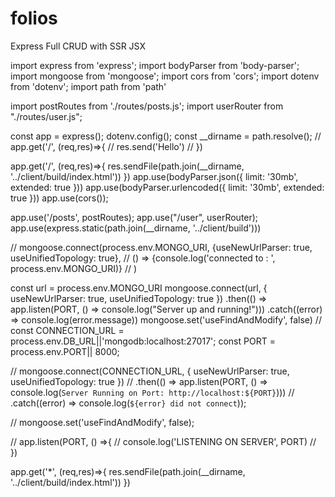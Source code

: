 # folios
Express Full CRUD with SSR JSX

import express from 'express';
import bodyParser from 'body-parser';
import mongoose from 'mongoose';
import cors from 'cors';
import dotenv from 'dotenv';
import path from 'path'

import postRoutes from './routes/posts.js';
import userRouter from "./routes/user.js";

const app = express(); 
dotenv.config();
const __dirname = path.resolve();
// app.get('/', (req,res)=>{
//   res.send('Hello')
// })

app.get('/', (req,res)=>{
  res.sendFile(path.join(__dirname, '../client/build/index.html'))
})
app.use(bodyParser.json({ limit: '30mb', extended: true }))
app.use(bodyParser.urlencoded({ limit: '30mb', extended: true }))
app.use(cors());

app.use('/posts', postRoutes);
app.use("/user", userRouter);
app.use(express.static(path.join(__dirname, '../client/build')))

// mongoose.connect(process.env.MONGO_URI, {useNewUrlParser: true, useUnifiedTopology: true},
//   () => {console.log('connected to : ', process.env.MONGO_URI)}
//   )

const url = process.env.MONGO_URI
  mongoose.connect(url, { useNewUrlParser: true, useUnifiedTopology: true })
  .then(() => app.listen(PORT, () => console.log("Server up and running!")))
  .catch((error) => console.log(error.message))
  mongoose.set('useFindAndModify', false)
// const CONNECTION_URL = process.env.DB_URL||'mongodb:localhost:27017';
const PORT = process.env.PORT|| 8000;

// mongoose.connect(CONNECTION_URL, { useNewUrlParser: true, useUnifiedTopology: true })
//   .then(() => app.listen(PORT, () => console.log(`Server Running on Port: http://localhost:${PORT}`)))
//   .catch((error) => console.log(`${error} did not connect`));

// mongoose.set('useFindAndModify', false);

// app.listen(PORT, () =>{
//   console.log('LISTENING ON SERVER', PORT)
// })

app.get('*', (req,res)=>{
  res.sendFile(path.join(__dirname, '../client/build/index.html'))
})